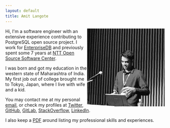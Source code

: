 ```yaml
---
layout: default
title: Amit Langote
---
```


<p>
<img src="files/me.jpg" alt="hi" align="right"/>

Hi, I'm a software engineer with an extensive experience contributing to
PostgreSQL open source project. I work for
<a href="https://www.enterprisedb.com/">EnterpriseDB</a>
and previously spent some 7 years at
<a href="https://www.sic.ecl.ntt.co.jp/e/oss/">NTT Open Source Software Center</a>.
</p>

<p>
I was born and got my education in the western state of Maharashtra of India.
My first job out of college brought me to Tokyo, Japan, where I live with wife
and a kid.
</p>

<p>
You may contact me at my personal <a href="mailto:amitlangote09@gmail.com">email</a>,
or check my profiles at
<a href="https://twitter.com/amitlan">Twitter</a>,
<a href="https://github.com/amitlan">GitHub</a>,
<a href="https://gitlab.com/amitlan">GitLab</a>,
<a href="https://stacko verflow.com/users/683402">StackOverflow</a>,
<a href="https://linkedin.com/in/amitlan">LinkedIn</a>.
</p>

<p>
I also keep a <a href="https://s3-ap-northeast-1.amazonaws.com/amitlan.com/files/resume.pdf">PDF</a>
around listing my professional skills and experiences.
</p>
